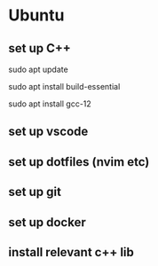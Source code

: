 # Ubuntu

## set up C++

sudo apt update

sudo apt install build-essential

sudo apt install gcc-12

## set up vscode

## set up dotfiles (nvim etc)

## set up git

## set up docker

## install relevant c++ lib


